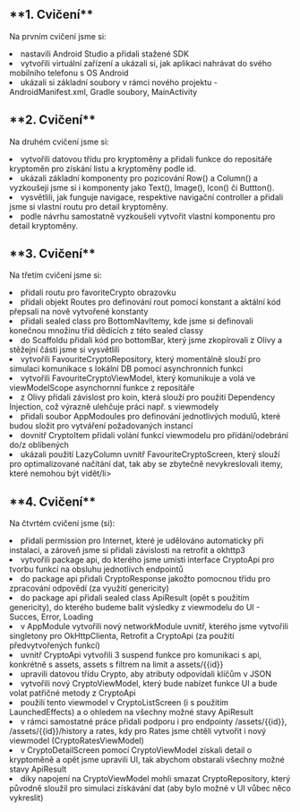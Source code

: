<h2>**1. Cvičení**</h2>
<p>Na prvním cvičení jsme si:</p>
<li>nastavili Android Studio a přidali stažené SDK</li>
<li>vytvořili virtuální zařízení a ukázali si, jak aplikaci nahrávat do svého mobilního telefonu s OS Android</li>
<li>ukázali si základní soubory v rámci nového projektu - AndroidManifest.xml, Gradle soubory, MainActivity</li>

<h2>**2. Cvičení**</h2>
<p>Na druhém cvičení jsme si:</p>
<li>vytvořili datovou třídu pro kryptoměny a přidali funkce do repositáře kryptoměn pro získání listu a kryptoměny podle id.</li>
<li>ukázali základní komponenty pro pozicování Row() a Column() a vyzkoušeji jsme si i komponenty jako Text(), Image(), Icon() či Buttton().</li>
<li>vysvětlili, jak funguje navigace, respektive navigační controller a přidali jsme si vlastní routu pro detail kryptoměny.</li>
<li>podle návrhu samostatně vyzkoušeli vytvořit vlastní komponentu pro detail kryptoměny.</li>

<h2>**3. Cvičení**</h2>
<p>Na třetím cvičení jsme si:</p>
<li>přidali routu pro favoriteCrypto obrazovku</li>
<li>přidali objekt Routes pro definování rout pomocí konstant a aktální kód přepsali na nově vytvořené konstanty</li>
<li>přidali sealed class pro BottomNavItemy, kde jsme si definovali konečnou množinu tříd dědících z této sealed classy</li>
<li>do Scaffoldu přidali kód pro bottomBar, který jsme zkopírovali z Olivy a stěžejní části jsme si vysvětlili</li>
<li>vytvořili FavouriteCryptoRepository, který momentálně slouží pro simulaci komunikace s lokální DB pomocí asynchronních funkcí</li>
<li>vytvořili FavouriteCryptoViewModel, který komunikuje a volá ve viewModelScope asynchornní funkce z repositáře</li>
<li>z Olivy přidali závislost pro koin, která slouží pro použití Dependency Injection, což výrazně ulehčuje práci např. s viewmodely</li>
<li>přidali soubor AppModoules pro definování jednotlivých modulů, které budou složit pro vytváření požadovaných instancí</li>
<li>dovnitř CryptoItem přidali volání funkcí viewmodelu pro přídání/odebrání do/z oblíbených</li>
<li>ukázali použití LazyColumn uvnitř FavouriteCryptoScreen, který slouží pro optimalizované načítání dat, tak aby se zbytečně nevykreslovali itemy, které nemohou být vidět/li>

<h2>**4. Cvičení**</h2>
<p>Na čtvrtém cvičení jsme (si):</p>
<li>přidali permission pro Internet, které je udělováno automaticky při instalaci, a zároveň jsme si přidali závislosti na retrofit a okhttp3</li>
<li>vytvořili package api, do kterého jsme umísti interface CryptoApi pro tvorbu funkcí na obsluhu jednotlívch endpointů</li>
<li>do package api přidali CryptoResponse jakožto pomocnou třídu pro zpracování odpovědí (za využití genericity)</li>
<li>do package api přidali sealed class ApiResult (opět s použitím genericity), do kterého budeme balit výsledky z viewmodelu do UI - Succes, Error, Loading</li>
<li>v AppModule vytvořili nový networkModule uvnitř, kterého jsme vytvořili singletony pro OkHttpClienta, Retrofit a CryptoApi (za použití předvytvořených funkcí)</li>
<li>uvnitř CryptoApi vytvořili 3 suspend funkce pro komunikaci s api, konkrétně s assets, assets s filtrem na limit a assets/{{id}}</li>
<li>upravili datovou třídu Crypto, aby atributy odpovídali klíčům v JSON</li>
<li>vytvořili nový CryptoViewModel, který bude nabízet funkce UI a bude volat patřičné metody z CryptoApi</li>
<li>použili tento viewmodel v CryptoListScreen (i s použitím LaunchedEffects) a o ohledem na všechny možné stavy ApiResult</li>
<li>v rámci samostatné práce přidali podporu i pro endpointy /assets/{{id}}, /assets/{{id}}/history a rates, kdy pro Rates jsme chtěli vytvořit i nový viewmodel (CryptoRatesViewModel)</li>
<li>v CryptoDetailScreen pomocí CryptoViewModel získali detail o kryptoměně a opět jsme upravili UI, tak abychom obstarali všechny možné stavy ApiResult</li>
<li>díky napojení na CryptoViewModel mohli smazat CryptoRepository, který původně sloužil pro simulaci získávání dat (aby bylo možné v UI vůbec něco vykreslit)</li>